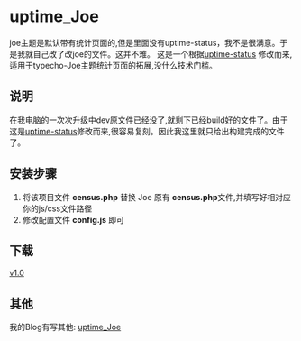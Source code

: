 # uptime_Joe

joe主题是默认带有统计页面的,但是里面没有uptime-status，我不是很满意。于是我就自己改了改joe的文件。这并不难。
这是一个根据[uptime-status](https://github.com/yb/uptime-status) 修改而来,适用于typecho-Joe主题统计页面的拓展,没什么技术门槛。

## 说明

在我电脑的一次次升级中dev原文件已经没了,就剩下已经build好的文件了。由于这是[uptime-status](https://github.com/yb/uptime-status)修改而来,很容易复刻。因此我这里就只给出构建完成的文件了。

## 安装步骤

1. 将该项目文件 **census.php** 替换 Joe 原有 **census.php**文件,并填写好相对应你的js/css文件路径
2. 修改配置文件 **config.js** 即可

## 下载

[v1.0](https://github.com/jacksen168/uptime_Joe/releases)

## 其他

我的Blog有写其他: [uptime_Joe](jacksen168.top/index.php/archives/27.html)